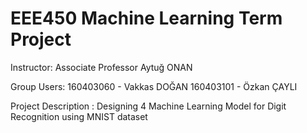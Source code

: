 # EEE450 Machine Learning Term Project

Instructor: Associate Professor Aytuğ ONAN

Group Users:
      160403060 - Vakkas DOĞAN
      160403101 - Özkan ÇAYLI
      
Project Description : Designing 4 Machine Learning Model for Digit Recognition using MNIST dataset





